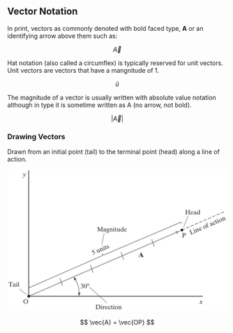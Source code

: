 ## Vector Notation

In print, vectors as commonly denoted with bold faced type, **A** or an identifying arrow above them such as:

$$ \vec{A} $$

Hat notation (also called a circumflex) is typically reserved for unit vectors. Unit vectors are vectors that have a mangnitude of 1.

$$ \hat{u} $$

The magnitude of a vector is usually written with absolute value notation although in type it is sometime written as A (no arrow, not bold).

$$ \lvert\vec{A}\rvert $$

### Drawing Vectors

Drawn from an initial point (tail) to the terminal point (head) along a line of action.

![vector head to tail](images/vector-head-and-tail.jpg)

$$ \vec{A} = \vec{OP} $$
